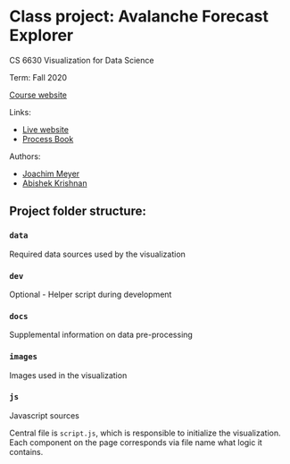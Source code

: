 # Class project: Avalanche Forecast Explorer
CS 6630 Visualization for Data Science

Term: Fall 2020

<a href="http://dataviscourse.net/2020/index.html" target="_blank">Course website</a>

Links: 
* <a href="https://uofu-cryosphere.github.io/dataviscourse-pr-avalanche-explorer/" target="_blank">Live website</a>
* <a href="https://docs.google.com/document/d/1AtLpqcJ-IBaIdmDlyI9NxhX3IT9tvvLtYzETEXZ5rg4" target="_blank">Process Book</a>

Authors:
* [Joachim Meyer](https://github.com/jomey)
* [Abishek Krishnan](https://github.com/github4ak)


## Project folder structure:
### `data`
Required data sources used by the visualization
### `dev`
Optional - Helper script during development
### `docs`
Supplemental information on data pre-processing
### `images`
Images used in the visualization
### `js`
Javascript sources

Central file is `script.js`, which is responsible to initialize the visualization.
Each component on the page corresponds via file name what logic it contains.